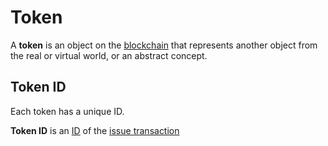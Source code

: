 # Token

A **token** is an object on the [blockchain](/blockchain/blockchain.md) that represents another object from the real or virtual world, or an abstract concept.

## Token ID <a id="token-id"></a>

Each token has a unique ID.

**Token ID** is an [ID](/blockchain/transaction/transaction-id.md) of the [issue transaction](/blockchain/transaction-type/issue-transaction.md)
